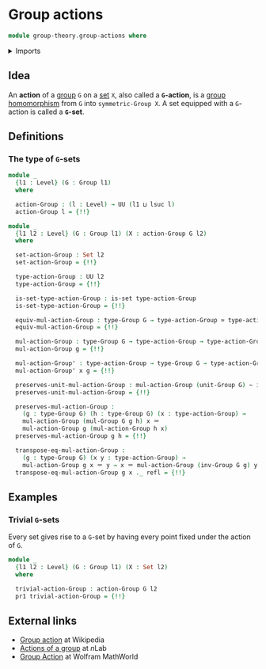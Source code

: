 # Group actions

```agda
module group-theory.group-actions where
```

<details><summary>Imports</summary>

```agda
open import foundation.action-on-identifications-functions
open import foundation.dependent-pair-types
open import foundation.equivalences
open import foundation.function-extensionality
open import foundation.function-types
open import foundation.homotopies
open import foundation.identity-types
open import foundation.sets
open import foundation.universe-levels

open import group-theory.groups
open import group-theory.homomorphisms-groups
open import group-theory.subgroups
open import group-theory.symmetric-groups
open import group-theory.trivial-group-homomorphisms
```

</details>

## Idea

An **action** of a [group](group-theory.groups.md) `G` on a
[set](foundation-core.sets.md) `X`, also called a **`G`-action**, is a
[group homomorphism](group-theory.homomorphisms-groups.md) from `G` into
`symmetric-Group X`. A set equipped with a `G`-action is called a **`G`-set**.

## Definitions

### The type of `G`-sets

```agda
module _
  {l1 : Level} (G : Group l1)
  where

  action-Group : (l : Level) → UU (l1 ⊔ lsuc l)
  action-Group l = {!!}

module _
  {l1 l2 : Level} (G : Group l1) (X : action-Group G l2)
  where

  set-action-Group : Set l2
  set-action-Group = {!!}

  type-action-Group : UU l2
  type-action-Group = {!!}

  is-set-type-action-Group : is-set type-action-Group
  is-set-type-action-Group = {!!}

  equiv-mul-action-Group : type-Group G → type-action-Group ≃ type-action-Group
  equiv-mul-action-Group = {!!}

  mul-action-Group : type-Group G → type-action-Group → type-action-Group
  mul-action-Group g = {!!}

  mul-action-Group' : type-action-Group → type-Group G → type-action-Group
  mul-action-Group' x g = {!!}

  preserves-unit-mul-action-Group : mul-action-Group (unit-Group G) ~ id
  preserves-unit-mul-action-Group = {!!}

  preserves-mul-action-Group :
    (g : type-Group G) (h : type-Group G) (x : type-action-Group) →
    mul-action-Group (mul-Group G g h) x ＝
    mul-action-Group g (mul-action-Group h x)
  preserves-mul-action-Group g h = {!!}

  transpose-eq-mul-action-Group :
    (g : type-Group G) (x y : type-action-Group) →
    mul-action-Group g x ＝ y → x ＝ mul-action-Group (inv-Group G g) y
  transpose-eq-mul-action-Group g x ._ refl = {!!}
```

## Examples

### Trivial `G`-sets

Every set gives rise to a `G`-set by having every point fixed under the action
of `G`.

```agda
module _
  {l1 l2 : Level} (G : Group l1) (X : Set l2)
  where

  trivial-action-Group : action-Group G l2
  pr1 trivial-action-Group = {!!}
```

## External links

- [Group action](https://en.wikipedia.org/wiki/Group_action) at Wikipedia
- [Actions of a group](https://ncatlab.org/nlab/show/action#ActionsOfAGroup) at
  $n$Lab
- [Group Action](https://mathworld.wolfram.com/GroupAction.html) at Wolfram
  MathWorld
